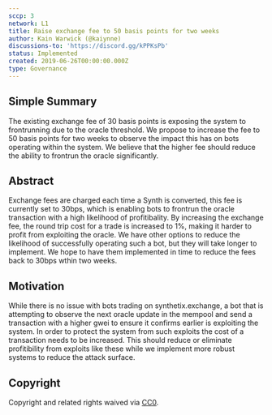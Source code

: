 ```yaml
---
sccp: 3
network: L1
title: Raise exchange fee to 50 basis points for two weeks
author: Kain Warwick (@kaiynne)
discussions-to: 'https://discord.gg/kPPKsPb'
status: Implemented
created: 2019-06-26T00:00:00.000Z
type: Governance
---
```


## Simple Summary

<!--"If you can't explain it simply, you don't understand it well enough." Provide a simplified and layman-accessible explanation of the SCCP.-->

The existing exchange fee of 30 basis points is exposing the system to frontrunning due to the oracle threshold. We propose to increase the fee to 50 basis points for two weeks to observe the impact this has on bots operating within the system. We believe that the higher fee should reduce the ability to frontrun the oracle significantly.

## Abstract

<!--A short (~200 word) description of the variable change proposed.-->

Exchange fees are charged each time a Synth is converted, this fee is currently set to 30bps, which is enabling bots to frontrun the oracle transaction with a high likelihood of profitibality. By increasing the exchange fee, the round trip cost for a trade is increased to 1%, making it harder to profit from exploiting the oracle. We have other options to reduce the likelihood of successfully operating such a bot, but they will take longer to implement. We hope to have them implemented in time to reduce the fees back to 30bps wthin two weeks.

## Motivation

<!--The motivation is critical for SCCPs that want to update variables within Synthetix. It should clearly explain why the existing variable is not incentive aligned. SCCP submissions without sufficient motivation may be rejected outright.-->

While there is no issue with bots trading on synthetix.exchange, a bot that is attempting to observe the next oracle update in the mempool and send a transaction with a higher gwei to ensure it confirms earlier is exploiting the system. In order to protect the system from such exploits the cost of a transaction needs to be increased. This should reduce or eliminate profitibility from exploits like these while we implement more robust systems to reduce the attack surface.

## Copyright

Copyright and related rights waived via [CC0](https://creativecommons.org/publicdomain/zero/1.0/).
